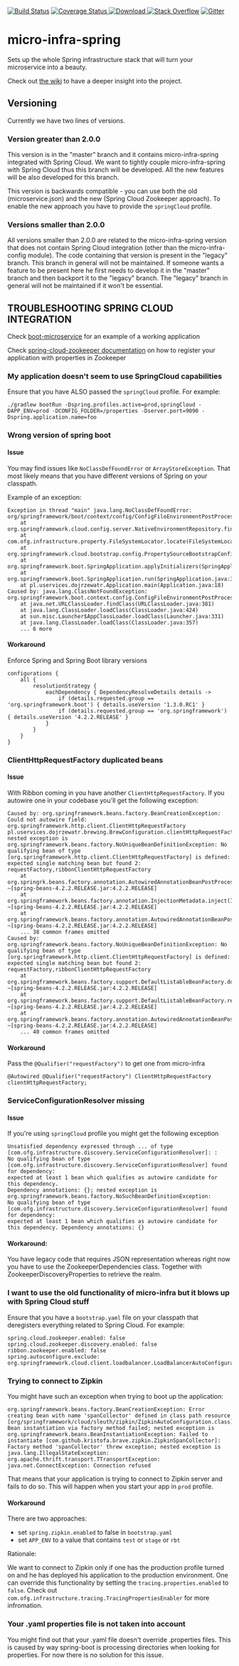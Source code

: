 [![Build Status](https://travis-ci.org/4finance/micro-infra-spring.svg?branch=master)](https://travis-ci.org/4finance/micro-infra-spring) [![Coverage Status](http://img.shields.io/coveralls/4finance/micro-infra-spring/master.svg)](https://coveralls.io/r/4finance/micro-infra-spring)[ ![Download](https://api.bintray.com/packages/4finance/micro/micro-infra-spring/images/download.svg) ](https://bintray.com/4finance/micro/micro-infra-spring/_latestVersion)
[![Stack Overflow](https://img.shields.io/badge/stack%20overflow-micro%20infra%20spring-4183C4.svg)](https://stackoverflow.com/questions/tagged/micro-infra-spring)
[![Gitter](https://badges.gitter.im/Join%20Chat.svg)](https://gitter.im/4finance/micro-infra-spring?utm_source=badge&utm_medium=badge&utm_campaign=pr-badge)

micro-infra-spring
======================

Sets up the whole Spring infrastructure stack that will turn your microservice into a beauty.

Check out [the wiki](https://github.com/4finance/micro-infra-spring/wiki) to have a deeper insight into the project.

## Versioning

Currently we have two lines of versions. 

### Version greater than 2.0.0

This version is in the "master" branch and it contains micro-infra-spring integrated with Spring Cloud. We want to tightly couple micro-infra-spring with Spring Cloud thus this branch will be developed. All the new features will be also developed for this branch.

This version is backwards compatible - you can use both the old (microservice.json) and the new (Spring Cloud Zookeeper approach). To enable the new approach you have to provide the `springCloud` profile.


### Versions smaller than 2.0.0

All versions smaller than 2.0.0 are related to the micro-infra-spring version that does not contain Spring Cloud integration (other than the micro-infra-config module). The code containing that version is present in the "legacy" branch. This branch in general will not be maintained. If someone wants a feature to be present here he first needs to develop it in the "master" branch and then backport it to the "legacy" branch. The "legacy" branch in general will not be maintained if it won't be essential.

## TROUBLESHOOTING SPRING CLOUD INTEGRATION

Check [boot-microservice](https://github.com/4finance/boot-microservice) for an example of a working application

Check [spring-cloud-zookeeper documentation](https://github.com/spring-cloud/spring-cloud-zookeeper/blob/master/docs/src/main/asciidoc/spring-cloud-zookeeper.adoc)
on how to register your application with properties in Zookeeper

### My application doesn't seem to use SpringCloud capabilities

Ensure that you have ALSO passed the `springCloud` profile. For example:

```
./gradlew bootRun -Dspring.profiles.active=prod,springCloud -DAPP_ENV=prod -DCONFIG_FOLDER=/properties -Dserver.port=9090 -Dspring.application.name=foo
```
 
### Wrong version of spring boot

#### Issue
 
You may find issues like `NoClassDefFoundError` or `ArrayStoreException`. That most likely means that you have different versions of Spring on your classpath.
 
Example of an exception:

```
Exception in thread "main" java.lang.NoClassDefFoundError: org/springframework/boot/context/config/ConfigFileEnvironmentPostProcessor
	at org.springframework.cloud.config.server.NativeEnvironmentRepository.findOne(NativeEnvironmentRepository.java:99)
	at com.ofg.infrastructure.property.FileSystemLocator.locate(FileSystemLocator.java:41)
	at org.springframework.cloud.bootstrap.config.PropertySourceBootstrapConfiguration.initialize(PropertySourceBootstrapConfiguration.java:80)
	at org.springframework.boot.SpringApplication.applyInitializers(SpringApplication.java:567)
	at org.springframework.boot.SpringApplication.run(SpringApplication.java:303)
	at pl.uservices.dojrzewatr.Application.main(Application.java:18)
Caused by: java.lang.ClassNotFoundException: org.springframework.boot.context.config.ConfigFileEnvironmentPostProcessor
	at java.net.URLClassLoader.findClass(URLClassLoader.java:381)
	at java.lang.ClassLoader.loadClass(ClassLoader.java:424)
	at sun.misc.Launcher$AppClassLoader.loadClass(Launcher.java:331)
	at java.lang.ClassLoader.loadClass(ClassLoader.java:357)
	... 6 more
```

#### Workaround

Enforce Spring and Spring Boot library versions

```
configurations {
    all {
        resolutionStrategy {
            eachDependency { DependencyResolveDetails details ->
                if (details.requested.group == 'org.springframework.boot') { details.useVersion '1.3.0.RC1' }
                if (details.requested.group == 'org.springframework') { details.useVersion '4.2.2.RELEASE' }
            }
        }
    }
}
```

### ClientHttpRequestFactory duplicated beans

#### Issue
 
With Ribbon coming in you have another `ClientHttpRequestFactory`. If you autowire one in your codebase you'll get the following exception:
 
```
Caused by: org.springframework.beans.factory.BeanCreationException: Could not autowire field: org.springframework.http.client.ClientHttpRequestFactory pl.uservices.dojrzewatr.brewing.BrewConfiguration.clientHttpRequestFactory; nested exception is org.springframework.beans.factory.NoUniqueBeanDefinitionException: No qualifying bean of type [org.springframework.http.client.ClientHttpRequestFactory] is defined: expected single matching bean but found 2: requestFactory,ribbonClientHttpRequestFactory
	at org.springrk.beans.factory.annotation.AutowiredAnnotationBeanPostProcessor$AutowiredFieldElement.inject(AutowiredAnnotationBeanPostProcessor.java:571) ~[spring-beans-4.2.2.RELEASE.jar:4.2.2.RELEASE]
	at org.springframework.beans.factory.annotation.InjectionMetadata.inject(InjectionMetadata.java:88) ~[spring-beans-4.2.2.RELEASE.jar:4.2.2.RELEASE]
	at org.springframework.beans.factory.annotation.AutowiredAnnotationBeanPostProcessor.postProcessPropertyValues(AutowiredAnnotationBeanPostProcessor.java:331) ~[spring-beans-4.2.2.RELEASE.jar:4.2.2.RELEASE]
	... 38 common frames omitted
Caused by: org.springframework.beans.factory.NoUniqueBeanDefinitionException: No qualifying bean of type [org.springframework.http.client.ClientHttpRequestFactory] is defined: expected single matching bean but found 2: requestFactory,ribbonClientHttpRequestFactory
	at org.springframework.beans.factory.support.DefaultListableBeanFactory.doResolveDependency(DefaultListableBeanFactory.java:1126) ~[spring-beans-4.2.2.RELEASE.jar:4.2.2.RELEASE]
	at org.springframework.beans.factory.support.DefaultListableBeanFactory.resolveDependency(DefaultListableBeanFactory.java:1014) ~[spring-beans-4.2.2.RELEASE.jar:4.2.2.RELEASE]
	at org.springframework.beans.factory.annotation.AutowiredAnnotationBeanPostProcessor$AutowiredFieldElement.inject(AutowiredAnnotationBeanPostProcessor.java:543) ~[spring-beans-4.2.2.RELEASE.jar:4.2.2.RELEASE]
	... 40 common frames omitted
```

#### Workaround

Pass the `@Qualifier("requestFactory")` to get one from micro-infra

```
@Autowired @Qualifier("requestFactory") ClientHttpRequestFactory clientHttpRequestFactory;
```

### ServiceConfigurationResolver missing

#### Issue

If you're using `springCloud` profile you might get the following exception
 
```
Unsatisfied dependency expressed through ... of type [com.ofg.infrastructure.discovery.ServiceConfigurationResolver]: : 
No qualifying bean of type [com.ofg.infrastructure.discovery.ServiceConfigurationResolver] found for dependency: 
expected at least 1 bean which qualifies as autowire candidate for this dependency. 
Dependency annotations: {}; nested exception is org.springframework.beans.factory.NoSuchBeanDefinitionException: 
No qualifying bean of type [com.ofg.infrastructure.discovery.ServiceConfigurationResolver] found for dependency: 
expected at least 1 bean which qualifies as autowire candidate for this dependency. Dependency annotations: {}
```

#### Workaround:

You have legacy code that requires JSON representation whereas right now you have to use the ZookeeperDependencies class. 
Together with ZookeeperDiscoveryProperties to retrieve the realm.

### I want to use the old functionality of micro-infra but it blows up with Spring Cloud stuff

Ensure that you have a `bootstrap.yaml` file on your classpath that deregisters everything related to Spring Cloud. For example:

```
spring.cloud.zookeeper.enabled: false
spring.cloud.zookeeper.discovery.enabled: false
ribbon.zookeeper.enabled: false
spring.autoconfigure.exclude: org.springframework.cloud.client.loadbalancer.LoadBalancerAutoConfiguration
```

### Trying to connect to Zipkin

You might have such an exception when trying to boot up the application:

```
org.springframework.beans.factory.BeanCreationException: Error creating bean with name 'spanCollector' defined in class path resource [org/springframework/cloud/sleuth/zipkin/ZipkinAutoConfiguration.class]: Bean instantiation via factory method failed; nested exception is org.springframework.beans.BeanInstantiationException: Failed to instantiate [com.github.kristofa.brave.zipkin.ZipkinSpanCollector]: Factory method 'spanCollector' threw exception; nested exception is java.lang.IllegalStateException: org.apache.thrift.transport.TTransportException: java.net.ConnectException: Connection refused
```

That means that your application is trying to connect to Zipkin server and fails to do so. This will happen when you start your app in `prod` profile.

#### Workaround

There are two approaches:
- set `spring.zipkin.enabled` to false in `bootstrap.yaml`
- set `APP_ENV` to a value that contains `test` or `stage` or `rbt`

Rationale:

We want to connect to Zipkin only if one has the production profile turned on and he has deployed his application to the production environment. One can override this functionality by setting the `tracing.properties.enabled` to `false`. Check out `com.ofg.infrastructure.tracing.TracingPropertiesEnabler` for more infromation.

### Your .yaml properties file is not taken into account

You might find out that your .yaml file doesn't override .properties files. This is caused by way spring-boot is processing directories when looking for properties. For now there is no solution for this issue.
